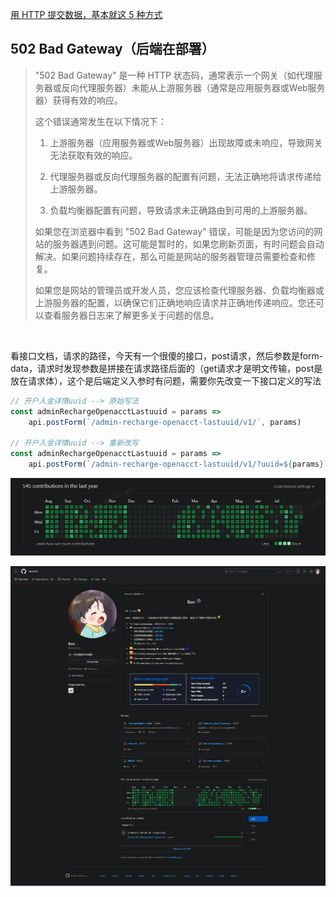 [用 HTTP 提交数据，基本就这 5 种方式](https://juejin.cn/post/7050430220632850440)

## 502 Bad Gateway（后端在部署）

> "502 Bad Gateway" 是一种 HTTP 状态码，通常表示一个网关（如代理服务器或反向代理服务器）未能从上游服务器（通常是应用服务器或Web服务器）获得有效的响应。
>
> 这个错误通常发生在以下情况下：
>
> 1. 上游服务器（应用服务器或Web服务器）出现故障或未响应，导致网关无法获取有效的响应。
>
> 2. 代理服务器或反向代理服务器的配置有问题，无法正确地将请求传递给上游服务器。
>
> 3. 负载均衡器配置有问题，导致请求未正确路由到可用的上游服务器。
>
> 如果您在浏览器中看到 "502 Bad Gateway" 错误，可能是因为您访问的网站的服务器遇到问题。这可能是暂时的，如果您刷新页面，有时问题会自动解决。如果问题持续存在，那么可能是网站的服务器管理员需要检查和修复。
>
> 如果您是网站的管理员或开发人员，您应该检查代理服务器、负载均衡器或上游服务器的配置，以确保它们正确地响应请求并正确地传递响应。您还可以查看服务器日志来了解更多关于问题的信息。

​	

看接口文档，请求的路径，今天有一个很傻的接口，post请求，然后参数是form-data，请求时发现参数是拼接在请求路径后面的（get请求才是明文传输，post是放在请求体），这个是后端定义入参时有问题，需要你先改变一下接口定义的写法

```js
// 开户入金详情uuid --> 原始写法
const adminRechargeOpenacctLastuuid = params =>
    api.postForm(`/admin-recharge-openacct-lastuuid/v1/`, params)

// 开户入金详情uuid --> 重新改写
const adminRechargeOpenacctLastuuid = params =>
    api.postForm(`/admin-recharge-openacct-lastuuid/v1/?uuid=${params}`)  // 这里要用反引号才能传输变量，单引号不行（只能通过拼接，麻烦）
```

![image-20230802174007656](8月2日.assets/image-20230802174007656.png)

![image-20230802174036311](8月2日.assets/image-20230802174036311.png)